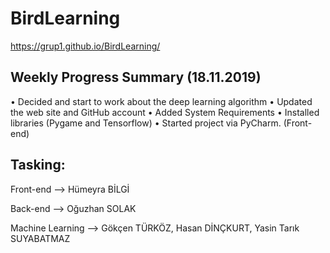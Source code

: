 # BirdLearning

https://grup1.github.io/BirdLearning/

 
## Weekly Progress Summary (18.11.2019) 

• Decided and start to work about the deep learning algorithm
• Updated the web site and GitHub account
• Added System Requirements
• Installed libraries (Pygame and Tensorflow)
• Started project via PyCharm. (Front-end)


## Tasking:

Front-end --> Hümeyra BİLGİ

Back-end --> Oğuzhan SOLAK

Machine Learning --> Gökçen TÜRKÖZ, Hasan DİNÇKURT, Yasin Tarık SUYABATMAZ
